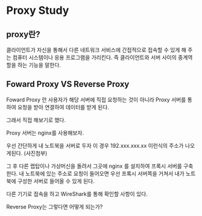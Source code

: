 # Proxy Study

## proxy란?
 클라이언트가 자신을 통해서 다른 네트워크 서비스에 간접적으로 접속할 수 있게 해 주는 컴퓨터 시스템이나 응용 프로그램을 가리킨다. 즉 클라이언트와 서버 사이의 중계역할을 하는 기능을 말한다. 


## Foward Proxy VS Reverse Proxy 

Foward Proxy 란 사용자가 해당 서버에 직접 요청하는 것이 아니라 Proxy 서버를 통하여 요청을 받아 연결하여 데이터를 받게 된다.

그래서 직접 해보기로 했다. 

Proxy 서버는 nginx를 사용해보자.

우선 간단하게 내 노트북을 서버로 두자 이 경우 192.xxx.xxx.xx 이런식의 주소가 나오게된다. 
(사진첨부)

그 후 다른 랩탑이나 가상머신을 돌려서 그곳에 nginx 를 설치하여 프록시 서버를 구축한다.
내 노트북에 있는 주소로 요청이 들어오면 우선 프록시 서버쪽을 거쳐서 내가 노트북에 구성한 서버로 들어올 수 있게 된다. 

다른 기기로 접속을 하고 WireShark를 통해 확인할 사항이 있다. 

Reverse Proxy는 그렇다면 어떻게 되는가?

